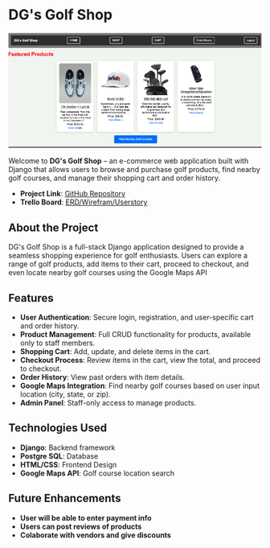 # DG's Golf Shop

![App Screenshot](assets/DG's%20Golf%20Shop%20screenshot2.png)

Welcome to **DG's Golf Shop** – an e-commerce web application built with Django that allows users to browse and purchase golf products, find nearby golf courses, and manage their shopping cart and order history.



- **Project Link**: [GitHub Repository](https://github.com/Devin-Elhefe/E-commerce-Django-App-Project.git)
- **Trello Board**: [ERD/Wirefram/Userstory](https://trello.com/invite/b/6723ce29913de2584f4291e7/ATTIe7642b277f03a7efeafcefae7392705b683E254A/e-commerce-django-crud-app-project)





## About the Project

DG's Golf Shop is a full-stack Django application designed to provide a seamless shopping experience for golf enthusiasts. Users can explore a range of golf products, add items to their cart, proceed to checkout, and even locate nearby golf courses using the Google Maps API

## Features

- **User Authentication**: Secure login, registration, and user-specific cart and order history.
- **Product Management**: Full CRUD functionality for products, available only to staff members.
- **Shopping Cart**: Add, update, and delete items in the cart.
- **Checkout Process**: Review items in the cart, view the total, and proceed to checkout.
- **Order History**: View past orders with item details.
- **Google Maps Integration**: Find nearby golf courses based on user input location (city, state, or zip).
- **Admin Panel**: Staff-only access to manage products.

## Technologies Used

- **Django**: Backend framework
- **Postgre SQL**: Database
- **HTML/CSS**: Frontend Design
- **Google Maps API**: Golf course location search

## Future Enhancements

- **User will be able to enter payment info**
- **Users can post reviews of products**
- **Colaborate with vendors and give discounts**
